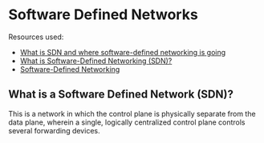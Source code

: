 # Software Defined Networks
Resources used:
- [What is SDN and where software-defined networking is going](https://www.networkworld.com/article/3209131/what-sdn-is-and-where-its-going.html)
- [What is Software-Defined Networking (SDN)?](https://www.vmware.com/topics/glossary/content/software-defined-networking)
- [Software-Defined Networking](https://www.cisco.com/c/en_uk/solutions/software-defined-networking/overview.html)

## What is a Software Defined Network (SDN)?
This is a network in which the control plane is physically separate from the data plane, wherein a single, logically centralized control plane controls several forwarding devices.


